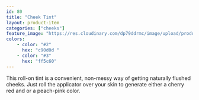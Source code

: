 ```yaml
---
id: 80
title: "Cheek Tint"
layout: product-item
categories: ["cheeks"]
feature_image: "https://res.cloudinary.com/dp79ddrmc/image/upload/products/cheekTint.jpg"
colors:
    - color: "#2"
      hex: "c90d0d "
    - color: "#3"
      hex: "ff5c60"
---
```

This roll-on tint is a convenient, non-messy way of getting naturally flushed cheeks. Just roll the applicator over your skin to generate either a cherry red and or a peach-pink color. 